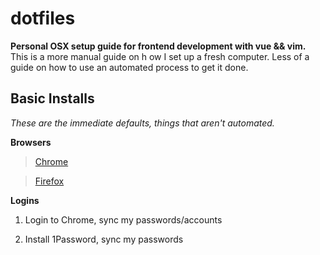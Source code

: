 # dotfiles
**Personal OSX setup guide for frontend development with vue &amp;&amp; vim.** This is a more manual guide on h
ow I set up a fresh computer. Less of a guide on how to use an automated process to get it done.




## Basic Installs

*These are the immediate defaults, things that aren't automated.*

**Browsers**

> [Chrome](https://www.google.com/chrome/)

> [Firefox](https://www.mozilla.org/en-CA/firefox/new/)


**Logins**

1. Login to Chrome, sync my passwords/accounts

2. Install 1Password, sync my passwords
